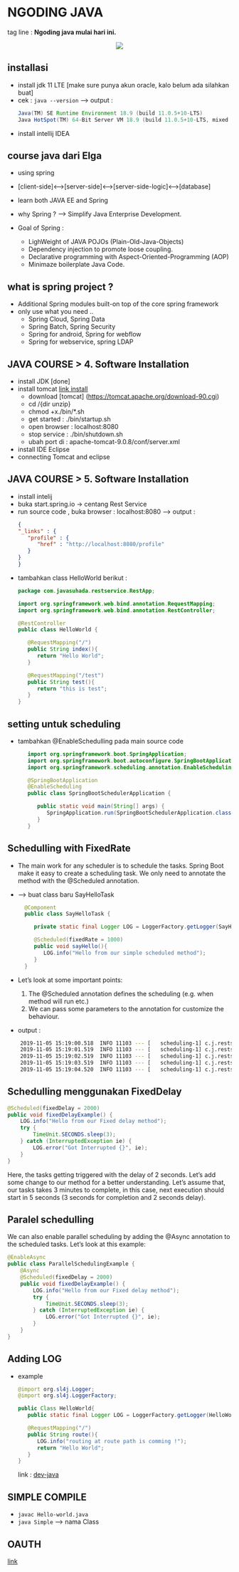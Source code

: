 # NGODING JAVA 
tag line : **Ngoding java mulai hari ini.**

<p align="center">
<img src="./img/java-features.png">
</p>


## installasi
* install jdk 11 LTE [make sure punya akun oracle, kalo belum ada silahkan buat]
* cek : `java --version` --> output : 
    ```java 11.0.5 2019-10-15 LTS
    Java(TM) SE Runtime Environment 18.9 (build 11.0.5+10-LTS)
    Java HotSpot(TM) 64-Bit Server VM 18.9 (build 11.0.5+10-LTS, mixed mode)
    ```
* install intellij IDEA

## course java dari Elga
* using spring
* [client-side]<-->[server-side]<-->[server-side-logic]<-->[database]
* learn both JAVA EE and Spring

* why Spring ? --> Simplify Java Enterprise Development.
* Goal of Spring :
   * LighWeight of JAVA POJOs (Plain-Old-Java-Objects)
   * Dependency injection to promote loose coupling.
   * Declarative programming with Aspect-Oriented-Programming (AOP) 
   * Minimaze boilerplate Java Code.

## what is spring project ?
* Additional Spring modules built-on top of the core spring framework 
* only use what you need ..
   * Spring Cloud, Spring Data
   * Spring Batch, Spring Security
   * Spring for android, Spring for webflow
   * Spring for webservice, spring LDAP

## JAVA COURSE > 4. Software Installation 
* install JDK [done]
* install tomcat [link install](https://www.dev2qa.com/how-to-install-tomcat-in-macos/)
  * download [tomcat] (https://tomcat.apache.org/download-90.cgi)
  * cd /{dir unzip}
  * chmod +x./bin/*.sh
  * get started : ./bin/startup.sh 
  * open browser : localhost:8080
  * stop service : ./bin/shutdown.sh
  * ubah port di : apache-tomcat-9.0.8/conf/server.xml
* install IDE Eclipse 
* connecting Tomcat and eclipse

## JAVA COURSE > 5. Software Installation 
* install intelij
* buka start.spring.io -> centang Rest Service
* run source code , buka browser : localhost:8080 --> output :
   ```json
   {
   "_links" : {
      "profile" : {
         "href" : "http://localhost:8080/profile"
      }
   }
   }
   ```
* tambahkan class HelloWorld berikut :
   ```java
   package com.javasuhada.restservice.RestApp;

   import org.springframework.web.bind.annotation.RequestMapping;
   import org.springframework.web.bind.annotation.RestController;

   @RestController
   public class HelloWorld {

      @RequestMapping("/")
      public String index(){
         return "Hello World";
      }

      @RequestMapping("/test")
      public String test(){
         return "this is test";
      }
   }
   ```

## setting untuk scheduling 
   * tambahkan @EnableSchedulling pada main source code
      ```java
         import org.springframework.boot.SpringApplication;
         import org.springframework.boot.autoconfigure.SpringBootApplication;
         import org.springframework.scheduling.annotation.EnableScheduling;

         @SpringBootApplication
         @EnableScheduling
         public class SpringBootSchedulerApplication {

            public static void main(String[] args) {
               SpringApplication.run(SpringBootSchedulerApplication.class, args);
            }
         }
      ``` 

## Schedulling with FixedRate
 * The main work for any scheduler is to schedule the tasks. Spring Boot make it easy to create a scheduling task. We only need to annotate the method with the @Scheduled annotation.

 * --> buat class baru SayHelloTask
    ```java
      @Component
      public class SayHelloTask {

         private static final Logger LOG = LoggerFactory.getLogger(SayHelloTask.class);

         @Scheduled(fixedRate = 1000)
         public void sayHello(){
            LOG.info("Hello from our simple scheduled method");
         }
      }
    ```
  * Let’s look at some important points:
      1. The @Scheduled annotation defines the scheduling (e.g. when method will run etc.)
      2. We can pass some parameters to the annotation for customize the behaviour.
  * output :
  ```bash
      2019-11-05 15:19:00.518  INFO 11103 --- [   scheduling-1] c.j.restservice.RestApp.SayHelloTask     : assalamualaikum
      2019-11-05 15:19:01.519  INFO 11103 --- [   scheduling-1] c.j.restservice.RestApp.SayHelloTask     : assalamualaikum
      2019-11-05 15:19:02.519  INFO 11103 --- [   scheduling-1] c.j.restservice.RestApp.SayHelloTask     : assalamualaikum
      2019-11-05 15:19:03.519  INFO 11103 --- [   scheduling-1] c.j.restservice.RestApp.SayHelloTask     : assalamualaikum
      2019-11-05 15:19:04.520  INFO 11103 --- [   scheduling-1] c.j.restservice.RestApp.SayHelloTask     : assalamualaikum
  ```

## Schedulling menggunakan FixedDelay 
```java
@Scheduled(fixedDelay = 2000)
public void fixedDelayExample() {
    LOG.info("Hello from our Fixed delay method");
    try {
        TimeUnit.SECONDS.sleep(3);
    } catch (InterruptedException ie) {
        LOG.error("Got Interrupted {}", ie);
    }
}
```

Here, the tasks getting triggered with the delay of 2 seconds. Let’s add some change to our method for a better understanding. Let’s assume that, our tasks takes 3 minutes to complete, in this case, next execution should start in 5 seconds (3 seconds for completion and 2 seconds delay).



## Paralel schedulling
We can also enable parallel scheduling by adding the @Async annotation to the scheduled tasks. Let’s look at this example:
```java
@EnableAsync
public class ParallelSchedulingExample {
    @Async
    @Scheduled(fixedDelay = 2000)
    public void fixedDelayExample() {
        LOG.info("Hello from our Fixed delay method");
        try {
            TimeUnit.SECONDS.sleep(3);
        } catch (InterruptedException ie) {
            LOG.error("Got Interrupted {}", ie);
        }
    }
}
```

## Adding LOG
* example
   ```java
   @import org.sl4j.Logger;
   @import org.sl4j.LoggerFactory;

   public Class HelloWorld{
      public static final Logger LOG = LoggerFactory.getLogger(HelloWorld.class);

      @RequestMapping("/")
      public String route(){
         LOG.info("routing at route path is comming !");
         return "Hello World";
      }
   } 
   ```

   link : [dev-java](https://www.javadevjournal.com/spring-boot/spring-boot-scheduler/)

## SIMPLE COMPILE
* `javac Hello-world.java`
* `java Simple` --> nama Class


## OAUTH 
[link](https://dzone.com/articles/build-an-oauth-20-authorization-server-with-spring)